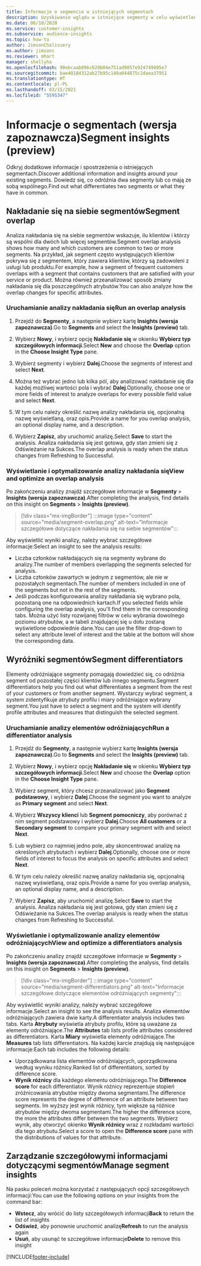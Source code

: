 ```yaml
---
title: Informacje o segmencie w istniejących segmentach
description: Uzyskiwanie wglądu w istniejące segmenty w celu wyświetlenia różnic i cech wspólnych.
ms.date: 06/10/2020
ms.service: customer-insights
ms.subservice: audience-insights
ms.topic: how-to
author: JimsonChalissery
ms.author: jimsonc
ms.reviewer: mhart
manager: shellyha
ms.openlocfilehash: 90ebcaab896c628b04e751ad9857e924749895e7
ms.sourcegitcommit: bae40184312ab27b95c140a044875c2daea37951
ms.translationtype: HT
ms.contentlocale: pl-PL
ms.lasthandoff: 03/15/2021
ms.locfileid: "5595347"
---
```

# <a name="segment-insights-preview"></a><span data-ttu-id="02e84-103">Informacje o segmentach (wersja zapoznawcza)</span><span class="sxs-lookup"><span data-stu-id="02e84-103">Segment insights (preview)</span></span>

<span data-ttu-id="02e84-104">Odkryj dodatkowe informacje i spostrzeżenia o istniejących segmentach.</span><span class="sxs-lookup"><span data-stu-id="02e84-104">Discover additional information and insights around your existing segments.</span></span> <span data-ttu-id="02e84-105">Dowiedz się, co odróżnia dwa segmenty lub co mają ze sobą wspólnego.</span><span class="sxs-lookup"><span data-stu-id="02e84-105">Find out what differentiates two segments or what they have in common.</span></span>

## <a name="segment-overlap"></a><span data-ttu-id="02e84-106">Nakładanie się na siebie segmentów</span><span class="sxs-lookup"><span data-stu-id="02e84-106">Segment overlap</span></span>

<span data-ttu-id="02e84-107">Analiza nakładania się na siebie segmentów wskazuje, ilu klientów i którzy są wspólni dla dwóch lub więcej segmentów.</span><span class="sxs-lookup"><span data-stu-id="02e84-107">Segment overlap analysis shows how many and which customers are common to two or more segments.</span></span> <span data-ttu-id="02e84-108">Na przykład, jak segment często występujących klientów pokrywa się z segmentem, który zawiera klientów, którzy są zadowoleni z usługi lub produktu.</span><span class="sxs-lookup"><span data-stu-id="02e84-108">For example, how a segment of frequent customers overlaps with a segment that contains customers that are satisfied with your service or product.</span></span>
<span data-ttu-id="02e84-109">Można również przeanalizować sposób zmiany nakładania się dla poszczególnych atrybutów.</span><span class="sxs-lookup"><span data-stu-id="02e84-109">You can also analyze how the overlap changes for specific attributes.</span></span>

### <a name="run-an-overlap-analysis"></a><span data-ttu-id="02e84-110">Uruchamianie analizy nakładania się</span><span class="sxs-lookup"><span data-stu-id="02e84-110">Run an overlap analysis</span></span>

1. <span data-ttu-id="02e84-111">Przejdź do **Segmenty**, a następnie wybierz kartę **Insights (wersja zapoznawcza)**.</span><span class="sxs-lookup"><span data-stu-id="02e84-111">Go to **Segments** and select the **Insights (preview)** tab.</span></span>

1. <span data-ttu-id="02e84-112">Wybierz **Nowy**, i wybierz opcję **Nakładanie się** w okienku **Wybierz typ szczegółowych informacji**.</span><span class="sxs-lookup"><span data-stu-id="02e84-112">Select **New** and choose the **Overlap** option in the **Choose Insight Type** pane.</span></span>

1. <span data-ttu-id="02e84-113">Wybierz segmenty i wybierz **Dalej**.</span><span class="sxs-lookup"><span data-stu-id="02e84-113">Choose the segments of interest and select **Next**.</span></span>

1. <span data-ttu-id="02e84-114">Można też wybrać jedno lub kilka pól, aby analizować nakładanie się dla każdej możliwej wartości pola i wybrać **Dalej**.</span><span class="sxs-lookup"><span data-stu-id="02e84-114">Optionally, choose one or more fields of interest to analyze overlaps for every possible field value and select **Next**.</span></span>

1. <span data-ttu-id="02e84-115">W tym celu należy określić nazwę analizy nakładania się, opcjonalną nazwę wyświetlaną, oraz opis.</span><span class="sxs-lookup"><span data-stu-id="02e84-115">Provide a name for you overlap analysis, an optional display name, and a description.</span></span>

1. <span data-ttu-id="02e84-116">Wybierz **Zapisz**, aby uruchomić analizę.</span><span class="sxs-lookup"><span data-stu-id="02e84-116">Select **Save** to start the analysis.</span></span> <span data-ttu-id="02e84-117">Analiza nakładania się jest gotowa, gdy stan zmieni się z Odświeżanie na Sukces.</span><span class="sxs-lookup"><span data-stu-id="02e84-117">The overlap analysis is ready when the status changes from Refreshing to Successful.</span></span>

### <a name="view-and-optimize-an-overlap-analysis"></a><span data-ttu-id="02e84-118">Wyświetlanie i optymalizowanie analizy nakładania się</span><span class="sxs-lookup"><span data-stu-id="02e84-118">View and optimize an overlap analysis</span></span>

<span data-ttu-id="02e84-119">Po zakończeniu analizy znajdź szczegółowe informacje w **Segmenty** > **Insights (wersja zapoznawcza)**.</span><span class="sxs-lookup"><span data-stu-id="02e84-119">After completing the analysis, find details on this insight on **Segments** > **Insights (preview)**.</span></span>

> [!div class="mx-imgBorder"]
> :::image type="content" source="media/segment-overlap.png" alt-text="Informacje szczegółowe dotyczące nakładania się na siebie segmentów":::

<span data-ttu-id="02e84-121">Aby wyświetlić wyniki analizy, należy wybrać szczegółowe informacje:</span><span class="sxs-lookup"><span data-stu-id="02e84-121">Select an insight to see the analysis results:</span></span>

- <span data-ttu-id="02e84-122">Liczba członków nakładających się na segmenty wybrane do analizy.</span><span class="sxs-lookup"><span data-stu-id="02e84-122">The number of members overlapping the segments selected for analysis.</span></span>
- <span data-ttu-id="02e84-123">Liczba członków zawartych w jednym z segmentów, ale nie w pozostałych segmentach.</span><span class="sxs-lookup"><span data-stu-id="02e84-123">The number of members included in one of the segments but not in the rest of the segments.</span></span>
- <span data-ttu-id="02e84-124">Jeśli podczas konfigurowania analizy nakładania się wybrano pola, pozostaną one na odpowiednich kartach.</span><span class="sxs-lookup"><span data-stu-id="02e84-124">If you selected fields while configuring the overlap analysis, you'll find them in the corresponding tabs.</span></span> <span data-ttu-id="02e84-125">Można użyć listy rozwijanej filtrów w celu wybrania dowolnego poziomu atrybutów, a w tabeli znajdującej się u dołu zostaną wyświetlone odpowiednie dane.</span><span class="sxs-lookup"><span data-stu-id="02e84-125">You can use the filter drop-down to select any attribute level of interest and the table at the bottom will show the corresponding data.</span></span>

## <a name="segment-differentiators"></a><span data-ttu-id="02e84-126">Wyróżniki segmentów</span><span class="sxs-lookup"><span data-stu-id="02e84-126">Segment differentiators</span></span>

<span data-ttu-id="02e84-127">Elementy odróżniające segmenty pomagają dowiedzieć się, co odróżnia segment od pozostałej części klientów lub innego segmentu.</span><span class="sxs-lookup"><span data-stu-id="02e84-127">Segment differentiators help you find out what differentiates a segment from the rest of your customers or from another segment.</span></span> <span data-ttu-id="02e84-128">Wystarczy wybrać segment, a system zidentyfikuje atrybuty profilu i miary odróżniające wybrany segment.</span><span class="sxs-lookup"><span data-stu-id="02e84-128">You just have to select a segment and the system will identify profile attributes and measures that distinguish the selected segment.</span></span>

### <a name="run-a-differentiator-analysis"></a><span data-ttu-id="02e84-129">Uruchamianie analizy elementów odróżniających</span><span class="sxs-lookup"><span data-stu-id="02e84-129">Run a differentiator analysis</span></span>

1. <span data-ttu-id="02e84-130">Przejdź do **Segmenty**, a następnie wybierz kartę **Insights (wersja zapoznawcza)**.</span><span class="sxs-lookup"><span data-stu-id="02e84-130">Go to **Segments** and select the **Insights (preview)** tab.</span></span>

1. <span data-ttu-id="02e84-131">Wybierz **Nowy**, i wybierz opcję **Nakładanie się** w okienku **Wybierz typ szczegółowych informacji**.</span><span class="sxs-lookup"><span data-stu-id="02e84-131">Select **New** and choose the **Overlap** option in the **Choose Insight Type** pane.</span></span>

1. <span data-ttu-id="02e84-132">Wybierz segment, który chcesz przeanalizować jako **Segment podstawowy**, i wybierz **Dalej**.</span><span class="sxs-lookup"><span data-stu-id="02e84-132">Choose the segment you want to analyze as **Primary segment** and select **Next**.</span></span>

1. <span data-ttu-id="02e84-133">Wybierz **Wszyscy klienci** lub **Segment pomocniczy**, aby porównać z nim segment podstawowy i wybierz **Dalej**.</span><span class="sxs-lookup"><span data-stu-id="02e84-133">Choose **All customers** or a **Secondary segment** to compare your primary segment with and select **Next**.</span></span>

1. <span data-ttu-id="02e84-134">Lub wybierz co najmniej jedno pole, aby skoncentrować analizę na określonych atrybutach i wybierz **Dalej**.</span><span class="sxs-lookup"><span data-stu-id="02e84-134">Optionally, choose one or more fields of interest to focus the analysis on specific attributes and select **Next**.</span></span>

1. <span data-ttu-id="02e84-135">W tym celu należy określić nazwę analizy nakładania się, opcjonalną nazwę wyświetlaną, oraz opis.</span><span class="sxs-lookup"><span data-stu-id="02e84-135">Provide a name for you overlap analysis, an optional display name, and a description.</span></span>

1. <span data-ttu-id="02e84-136">Wybierz **Zapisz**, aby uruchomić analizę.</span><span class="sxs-lookup"><span data-stu-id="02e84-136">Select **Save** to start the analysis.</span></span> <span data-ttu-id="02e84-137">Analiza nakładania się jest gotowa, gdy stan zmieni się z Odświeżanie na Sukces.</span><span class="sxs-lookup"><span data-stu-id="02e84-137">The overlap analysis is ready when the status changes from Refreshing to Successful.</span></span>

### <a name="view-and-optimize-a-differentiators-analysis"></a><span data-ttu-id="02e84-138">Wyświetlanie i optymalizowanie analizy elementów odróżniających</span><span class="sxs-lookup"><span data-stu-id="02e84-138">View and optimize a differentiators analysis</span></span>

<span data-ttu-id="02e84-139">Po zakończeniu analizy znajdź szczegółowe informacje w **Segmenty** > **Insights (wersja zapoznawcza)**.</span><span class="sxs-lookup"><span data-stu-id="02e84-139">After completing the analysis, find details on this insight on **Segments** > **Insights (preview)**.</span></span>

> [!div class="mx-imgBorder"]
> :::image type="content" source="media/segment-differentiators.png" alt-text="Informacje szczegółowe dotyczące elementów odróżniających segmenty":::

<span data-ttu-id="02e84-141">Aby wyświetlić wyniki analizy, należy wybrać szczegółowe informacje.</span><span class="sxs-lookup"><span data-stu-id="02e84-141">Select an insight to see the analysis results.</span></span> <span data-ttu-id="02e84-142">Analiza elementów odróżniających zawiera dwie karty.</span><span class="sxs-lookup"><span data-stu-id="02e84-142">A differentiator analysis includes two tabs.</span></span> <span data-ttu-id="02e84-143">Karta **Atrybuty** wyświetla atrybuty profilu, które są uważane za elementy odróżniające.</span><span class="sxs-lookup"><span data-stu-id="02e84-143">The **Attributes** tab lists profile attributes considered as differentiators.</span></span> <span data-ttu-id="02e84-144">Karta **Miary** wyświetla elementy odróżniające.</span><span class="sxs-lookup"><span data-stu-id="02e84-144">The **Measures** tab lists differentiators.</span></span> <span data-ttu-id="02e84-145">Na każdej karcie znajdują się następujące informacje:</span><span class="sxs-lookup"><span data-stu-id="02e84-145">Each tab includes the following details:</span></span>

- <span data-ttu-id="02e84-146">Uporządkowana lista elementów odróżniających, uporządkowana według wyniku różnicy.</span><span class="sxs-lookup"><span data-stu-id="02e84-146">Ranked list of differentiators, sorted by difference score.</span></span>
- <span data-ttu-id="02e84-147">**Wynik różnicy** dla każdego elementu odróżniającego.</span><span class="sxs-lookup"><span data-stu-id="02e84-147">The **Difference score** for each differentiator.</span></span> <span data-ttu-id="02e84-148">Wynik różnicy reprezentuje stopień zróżnicowania atrybutów między dwoma segmentami.</span><span class="sxs-lookup"><span data-stu-id="02e84-148">The difference score represents the degree of difference of an attribute between two segments.</span></span> <span data-ttu-id="02e84-149">Im wyższy jest wynik różnicy, tym większe są różnice atrybutów między dwoma segmentami.</span><span class="sxs-lookup"><span data-stu-id="02e84-149">The higher the difference score, the more the attributes differ between the two segments.</span></span> <span data-ttu-id="02e84-150">Wybierz wynik, aby otworzyć okienko **Wynik różnicy** wraz z rozkładami wartości dla tego atrybutu.</span><span class="sxs-lookup"><span data-stu-id="02e84-150">Select a score to open the **Difference score** pane with the distributions of values for that attribute.</span></span>

## <a name="manage-segment-insights"></a><span data-ttu-id="02e84-151">Zarządzanie szczegółowymi informacjami dotyczącymi segmentów</span><span class="sxs-lookup"><span data-stu-id="02e84-151">Manage segment insights</span></span>

<span data-ttu-id="02e84-152">Na pasku poleceń można korzystać z następujących opcji szczegółowych informacji:</span><span class="sxs-lookup"><span data-stu-id="02e84-152">You can use the following options on your insights from the command bar:</span></span>

- <span data-ttu-id="02e84-153">**Wstecz**, aby wrócić do listy szczegółowych informacji</span><span class="sxs-lookup"><span data-stu-id="02e84-153">**Back** to return the list of insights</span></span>
- <span data-ttu-id="02e84-154">**Odśwież**, aby ponownie uruchomić analizę</span><span class="sxs-lookup"><span data-stu-id="02e84-154">**Refresh** to run the analysis again</span></span>
- <span data-ttu-id="02e84-155">**Usuń**, aby usunąć te szczegółowe informacje</span><span class="sxs-lookup"><span data-stu-id="02e84-155">**Delete** to remove this insight</span></span>


[!INCLUDE[footer-include](../includes/footer-banner.md)]